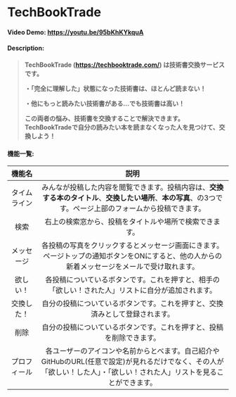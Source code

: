 # TechBookTrade
#### Video Demo:  https://youtu.be/95bKhKYkquA
#### Description:
>**TechBookTrade (https://techbooktrade.com/) は技術書交換サービスです。**
> 
>**・「完全に理解した」状態になった技術書は、ほとんど読まない！**
>
>**・他にもっと読みたい技術書がある…でも技術書は高い！**
> 
> **この両者の悩み、技術書を交換することで解決できます。**
> **TechBookTradeで自分の読みたい本を読まなくなった人を見つけて、交換しよう！**


#### 機能一覧:
|機能名|説明|
|:--:|:--:|
|タイムライン|みんなが投稿した内容を閲覧できます。投稿内容は、**交換する本のタイトル**、**交換したい場所**、**本の写真**、の3つです。ページ上部のフォームから投稿できます。
|検索|右上の検索窓から、投稿をタイトルや場所で検索できます。|
|メッセージ|各投稿の写真をクリックするとメッセージ画面にきます。ページトップの通知ボタンをONにすると、他の人からの新着メッセージをメールで受け取れます。|
|欲しい！|各投稿についているボタンです。これを押すと、相手の「欲しい！された人」リストに自分が追加されます。|
|交換した！|自分の投稿についているボタンです。これを押すと、交換済みとして登録されます。|
|削除|自分の投稿についているボタンです。これを押すと、投稿を削除できます。|
|プロフィール|各ユーザーのアイコンや名前からとべます。自己紹介やGitHubのURL(任意で設定)が見れるだけでなく、その人が「欲しい！した人」・「欲しい！された人」リストを見ることができます。|

